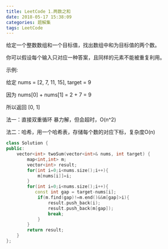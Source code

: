 ```yaml
---
title: LeetCode 1.两数之和
date: 2018-05-17 15:38:09
categories: 题解集
tags: LeetCode
---
```


给定一个整数数组和一个目标值，找出数组中和为目标值的两个数。

你可以假设每个输入只对应一种答案，且同样的元素不能被重复利用。

示例:

给定 nums = [2, 7, 11, 15], target = 9

因为 nums[0] + nums[1] = 2 + 7 = 9
    
所以返回 [0, 1]

法一：直接双重循环 暴力解，但会超时，O(n^2)

法二：哈希，用一个哈希表，存储每个数的对应下标，复杂度O(n)

```cpp
class Solution {
public:
    vector<int> twoSum(vector<int>& nums, int target) {
        map<int,int> m;
        vector<int> result;
        for(int i=0;i<nums.size();i++){
            m[nums[i]]=i;
        }
        for(int i=0;i<nums.size();i++){
           const int gap = target-nums[i];
            if(m.find(gap)!=m.end()&&m[gap]>i){
                result.push_back(i);
                result.push_back(m[gap]);
                break;
            }
        }
        return result;
    }
};
```